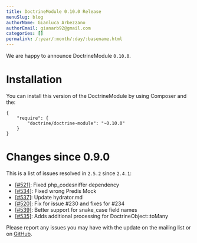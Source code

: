 ```yaml
---
title: DoctrineModule 0.10.0 Release
menuSlug: blog
authorName: Gianluca Arbezzano
authorEmail: gianarb92@gmail.com
categories: []
permalink: /:year/:month/:day/:basename.html
---
```

We are happy to announce DoctrineModule `0.10.0`.

Installation
============

You can install this version of the DoctrineModule by using Composer and
the:

~~~~ {.sourceCode .json}
{
    "require": {
        "doctrine/doctrine-module": "~0.10.0"
    }
}
~~~~

Changes since 0.9.0
===================

This is a list of issues resolved in `2.5.2` since `2.4.1`:

-   [[\#521]](https://github.com/doctrine/DoctrineModule/pull/521):
    Fixed php\_codesniffer dependency
-   [[\#534]](https://github.com/doctrine/DoctrineModule/pull/534):
    Fixed wrong Predis Mock
-   [[\#537]](https://github.com/doctrine/DoctrineModule/pull/537):
    Update hydrator.md
-   [[\#520]](https://github.com/doctrine/DoctrineModule/pull/520): Fix
    for issue \#230 and fixes for \#234
-   [[\#539]](https://github.com/doctrine/DoctrineModule/pull/539):
    Better support for snake\_case field names
-   [[\#535]](https://github.com/doctrine/DoctrineModule/pull/535): Adds
    additional processing for DoctrineObject::toMany

Please report any issues you may have with the update on the mailing
list or on
[GitHub](https://github.com/doctrine/DoctrineModule/issues).
